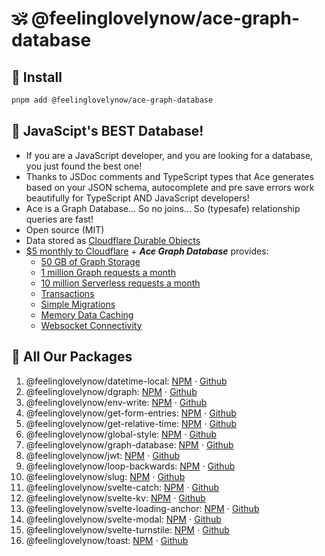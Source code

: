 # 🕉 @feelinglovelynow/ace-graph-database


## 💎 Install
```bash
pnpm add @feelinglovelynow/ace-graph-database
```


## 🙏 JavaScipt's BEST Database!
* If you are a JavaScript developer, and you are looking for a database, you just found the best one!
* Thanks to JSDoc comments and TypeScript types that Ace generates based on your JSON schema, autocomplete and pre save errors work beautifully for TypeScript AND JavaScript developers!
* Ace is a Graph Database... So no joins... So (typesafe) relationship queries are fast!
* Open source (MIT)
* Data stored as [Cloudflare Durable Objects](https://developers.cloudflare.com/durable-objects/)
* [$5 monthly to Cloudflare](https://developers.cloudflare.com/durable-objects/platform/pricing/) + ***Ace Graph Database***  provides:
  * [50 GB of Graph Storage](https://developers.cloudflare.com/durable-objects/platform/limits/)
  * [1 million Graph requests a month](https://developers.cloudflare.com/durable-objects/platform/pricing/)
  * [10 million Serverless requests a month](https://developers.cloudflare.com/workers/platform/pricing/#workers)
  * [Transactions](https://developers.cloudflare.com/durable-objects/api/transactional-storage-api/)
  * [Simple Migrations](https://developers.cloudflare.com/durable-objects/reference/durable-objects-migrations/)
  * [Memory Data Caching](https://developers.cloudflare.com/durable-objects/learning/in-memory-state/)
  * [Websocket Connectivity](https://developers.cloudflare.com/durable-objects/api/websockets/)


## 🎁 All Our Packages
1. @feelinglovelynow/datetime-local: [NPM](https://www.npmjs.com/package/@feelinglovelynow/datetime-local) ⋅ [Github](https://github.com/feelinglovelynow/datetime-local)
1. @feelinglovelynow/dgraph: [NPM](https://www.npmjs.com/package/@feelinglovelynow/dgraph) ⋅ [Github](https://github.com/feelinglovelynow/dgraph)
1. @feelinglovelynow/env-write: [NPM](https://www.npmjs.com/package/@feelinglovelynow/env-write) ⋅ [Github](https://github.com/feelinglovelynow/env-write)
1. @feelinglovelynow/get-form-entries: [NPM](https://www.npmjs.com/package/@feelinglovelynow/get-form-entries) ⋅ [Github](https://github.com/feelinglovelynow/get-form-entries)
1. @feelinglovelynow/get-relative-time: [NPM](https://www.npmjs.com/package/@feelinglovelynow/get-relative-time) ⋅ [Github](https://github.com/feelinglovelynow/get-relative-time)
1. @feelinglovelynow/global-style: [NPM](https://www.npmjs.com/package/@feelinglovelynow/global-style) ⋅ [Github](https://github.com/feelinglovelynow/global-style)
1. @feelinglovelynow/graph-database: [NPM](https://www.npmjs.com/package/@feelinglovelynow/graph-database) ⋅ [Github](https://github.com/feelinglovelynow/graph-database)
1. @feelinglovelynow/jwt: [NPM](https://www.npmjs.com/package/@feelinglovelynow/jwt) ⋅ [Github](https://github.com/feelinglovelynow/jwt)
1. @feelinglovelynow/loop-backwards: [NPM](https://www.npmjs.com/package/@feelinglovelynow/loop-backwards) ⋅ [Github](https://github.com/feelinglovelynow/loop-backwards)
1. @feelinglovelynow/slug: [NPM](https://www.npmjs.com/package/@feelinglovelynow/slug) ⋅ [Github](https://github.com/feelinglovelynow/slug)
1. @feelinglovelynow/svelte-catch: [NPM](https://www.npmjs.com/package/@feelinglovelynow/svelte-catch) ⋅ [Github](https://github.com/feelinglovelynow/svelte-catch)
1. @feelinglovelynow/svelte-kv: [NPM](https://www.npmjs.com/package/@feelinglovelynow/svelte-kv) ⋅ [Github](https://github.com/feelinglovelynow/svelte-kv)
1. @feelinglovelynow/svelte-loading-anchor: [NPM](https://www.npmjs.com/package/@feelinglovelynow/svelte-loading-anchor) ⋅ [Github](https://github.com/feelinglovelynow/svelte-loading-anchor)
1. @feelinglovelynow/svelte-modal: [NPM](https://www.npmjs.com/package/@feelinglovelynow/svelte-modal) ⋅ [Github](https://github.com/feelinglovelynow/svelte-modal)
1. @feelinglovelynow/svelte-turnstile: [NPM](https://www.npmjs.com/package/@feelinglovelynow/svelte-turnstile) ⋅ [Github](https://github.com/feelinglovelynow/svelte-turnstile)
1. @feelinglovelynow/toast: [NPM](https://www.npmjs.com/package/@feelinglovelynow/toast) ⋅ [Github](https://github.com/feelinglovelynow/toast)
